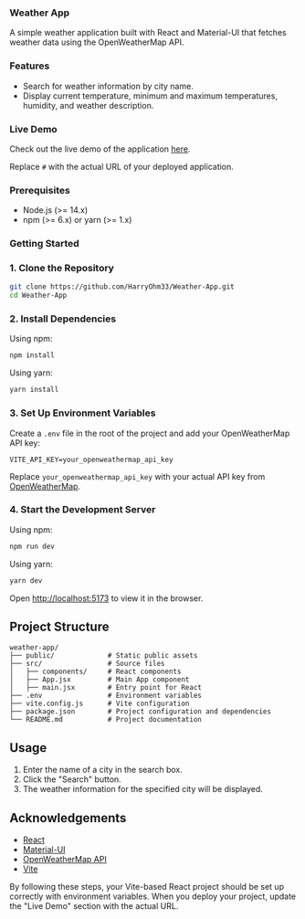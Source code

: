 ### Weather App

A simple weather application built with React and Material-UI that fetches weather data using the OpenWeatherMap API.

### Features

- Search for weather information by city name.
- Display current temperature, minimum and maximum temperatures, humidity, and weather description.

### Live Demo

Check out the live demo of the application [here](#).

Replace `#` with the actual URL of your deployed application.

### Prerequisites

- Node.js (>= 14.x)
- npm (>= 6.x) or yarn (>= 1.x)

### Getting Started

### 1. Clone the Repository

```sh
git clone https://github.com/HarryOhm33/Weather-App.git
cd Weather-App
```

### 2. Install Dependencies

Using npm:

```sh
npm install
```

Using yarn:

```sh
yarn install
```

### 3. Set Up Environment Variables

Create a `.env` file in the root of the project and add your OpenWeatherMap API key:

```
VITE_API_KEY=your_openweathermap_api_key
```

Replace `your_openweathermap_api_key` with your actual API key from [OpenWeatherMap](https://openweathermap.org/api).

### 4. Start the Development Server

Using npm:

```sh
npm run dev
```

Using yarn:

```sh
yarn dev
```

Open [http://localhost:5173](http://localhost:5173) to view it in the browser.

## Project Structure

```
weather-app/
├── public/             # Static public assets
├── src/                # Source files
│   ├── components/     # React components
│   ├── App.jsx         # Main App component
│   ├── main.jsx        # Entry point for React
├── .env                # Environment variables
├── vite.config.js      # Vite configuration
├── package.json        # Project configuration and dependencies
└── README.md           # Project documentation
```

## Usage

1. Enter the name of a city in the search box.
2. Click the "Search" button.
3. The weather information for the specified city will be displayed.

## Acknowledgements

- [React](https://reactjs.org/)
- [Material-UI](https://mui.com/)
- [OpenWeatherMap API](https://openweathermap.org/api)
- [Vite](https://vitejs.dev/)

By following these steps, your Vite-based React project should be set up correctly with environment variables. When you deploy your project, update the "Live Demo" section with the actual URL.
